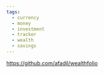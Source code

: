 ```yaml
---
tags:
  - currency
  - money
  - investment
  - tracker
  - wealth
  - savings
---
```

https://github.com/afadil/wealthfolio